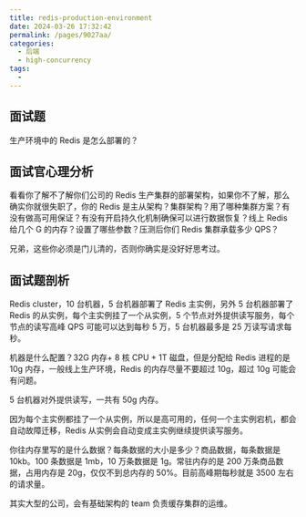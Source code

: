 ```yaml
---
title: redis-production-environment
date: 2024-03-26 17:32:42
permalink: /pages/9027aa/
categories: 
  - 后端
  - high-concurrency
tags: 
  - 
---
```

## 面试题

生产环境中的 Redis 是怎么部署的？

## 面试官心理分析

看看你了解不了解你们公司的 Redis 生产集群的部署架构，如果你不了解，那么确实你就很失职了，你的 Redis 是主从架构？集群架构？用了哪种集群方案？有没有做高可用保证？有没有开启持久化机制确保可以进行数据恢复？线上 Redis 给几个 G 的内存？设置了哪些参数？压测后你们 Redis 集群承载多少 QPS？

兄弟，这些你必须是门儿清的，否则你确实是没好好思考过。

## 面试题剖析

Redis cluster，10 台机器，5 台机器部署了 Redis 主实例，另外 5 台机器部署了 Redis 的从实例，每个主实例挂了一个从实例，5 个节点对外提供读写服务，每个节点的读写高峰 QPS 可能可以达到每秒 5 万，5 台机器最多是 25 万读写请求每秒。

机器是什么配置？32G 内存+ 8 核 CPU + 1T 磁盘，但是分配给 Redis 进程的是 10g 内存，一般线上生产环境，Redis 的内存尽量不要超过 10g，超过 10g 可能会有问题。

5 台机器对外提供读写，一共有 50g 内存。

因为每个主实例都挂了一个从实例，所以是高可用的，任何一个主实例宕机，都会自动故障迁移，Redis 从实例会自动变成主实例继续提供读写服务。

你往内存里写的是什么数据？每条数据的大小是多少？商品数据，每条数据是 10kb。100 条数据是 1mb，10 万条数据是 1g。常驻内存的是 200 万条商品数据，占用内存是 20g，仅仅不到总内存的 50%。目前高峰期每秒就是 3500 左右的请求量。

其实大型的公司，会有基础架构的 team 负责缓存集群的运维。
